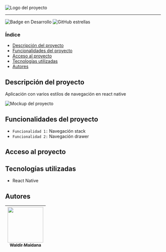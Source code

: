 ![Logo del proyecto](ubicación)

<hr />

![Badge en Desarrollo](https://img.shields.io/badge/Estado-En%20desarrollo-green)
![GitHub estrellas](https://img.shields.io/github/stars/zidjian?style=social)

### Índice

-   [Descripción del proyecto](#Descripción-del-proyecto)
-   [Funcionalidades del proyecto](#Funcionalidades-del-proyecto)
-   [Acceso al proyecto](#Acceso-al-proyecto)
-   [Tecnologías utilizadas](#Tecnologías-utilizadas)
-   [Autores](#Autores)

## Descripción del proyecto

Aplicación con varios estilos de navegación en react native

![Mockup del proyecto]()

## Funcionalidades del proyecto

-   `Funcionalidad 1:` Navegación stack
-   `Funcionalidad 2:` Navegación drawer

## Acceso al proyecto

<!-- [Demo](https://www.google.com) -->

## Tecnologías utilizadas

- React Native

## Autores

| [<img src='https://www.github.com/zidjian.png' width=115><br><sub>Waldir Maidana </sub>](https://github.com/zidjian) |
| :------------------------------------------------------------------------------------------------------------------: |
